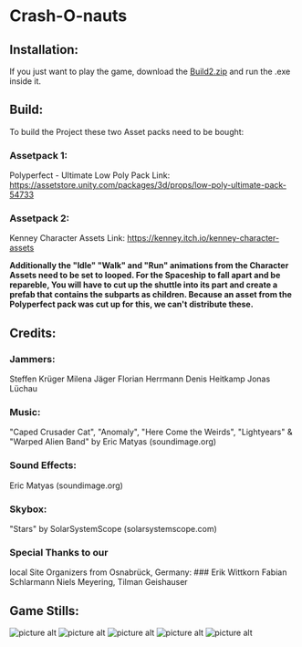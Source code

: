 # Crash-O-nauts #

## Installation: ##
If you just want to play the game, download the [Build2.zip](https://ggj.s3.amazonaws.com/games/2020/02/274215/exec/xyPW4/Build2.zip "Build2.zip") and run the .exe inside it. 

## Build: ##
To build the Project these two Asset packs need to be bought:

### Assetpack 1: ###
Polyperfect - Ultimate Low Poly Pack
Link: https://assetstore.unity.com/packages/3d/props/low-poly-ultimate-pack-54733
### Assetpack 2: ###
Kenney Character Assets
Link: https://kenney.itch.io/kenney-character-assets

**Additionally the "Idle" "Walk" and "Run" animations from the Character Assets need to be set to looped.
For the Spaceship to fall apart and be repareble, You will have to cut up the shuttle into its part and create a prefab that contains the subparts as children.
Because an asset from the Polyperfect pack was cut up for this, we can't distribute these.**

## Credits: ##
### Jammers: ###
Steffen Krüger
Milena Jäger
Florian Herrmann
Denis Heitkamp
Jonas Lüchau

### Music: ###
"Caped Crusader Cat", 
"Anomaly",
"Here Come the Weirds",
"Lightyears" &
"Warped Alien Band"
by Eric Matyas (soundimage.org)

### Sound Effects: ###
Eric Matyas (soundimage.org)

### Skybox: ###
"Stars" by 
SolarSystemScope
(solarsystemscope.com)

### Special Thanks to our
local Site Organizers
from Osnabrück,
Germany: ###
Erik Wittkorn
Fabian Schlarmann
Niels Meyering, 
Tilman Geishauser

## Game Stills: ##
![picture alt](https://ggj.s3.amazonaws.com/styles/game_content__wide/games/screenshots/2020/02/274215/asdasasdasddasd.png?itok=n0upmvzp&timestamp=1580656019 "Repairing")
![picture alt](https://ggj.s3.amazonaws.com/styles/game_content__wide/games/screenshots/2020/02/274215/asdasdasd.png?itok=Gda3M9MV&timestamp=1580656019 "Travelling")
![picture alt](https://ggj.s3.amazonaws.com/styles/game_content__wide/games/screenshots/2020/02/274215/end.png?itok=Gpx0Qgm-&timestamp=1580656019 "Planet explosion")
![picture alt](https://ggj.s3.amazonaws.com/styles/game_content__wide/games/screenshots/2020/02/274215/gameover.png?itok=kSv51EuH&timestamp=1580656019 "Game over")
![picture alt](https://ggj.s3.amazonaws.com/styles/game_content__wide/games/screenshots/2020/02/274215/unbe2nannt.png?itok=yimCKoX5&timestamp=1580656019 "Character Selection")
